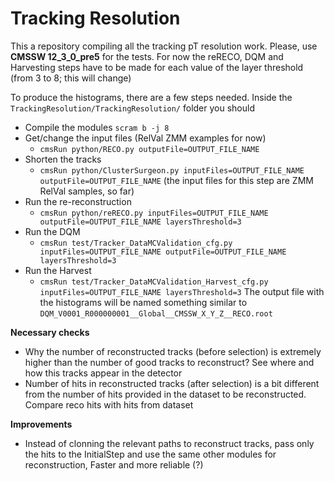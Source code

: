 # Tracking Resolution

This a repository compiling all the tracking pT resolution work. Please, use **CMSSW 12_3_0_pre5** for the tests. For now the reRECO, DQM and Harvesting steps have to be made for each value of the layer threshold (from 3 to 8; this will change)

To produce the histograms, there are a few steps needed. Inside the `TrackingResolution/TrackingResolution/` folder you should
  - Compile the modules `scram b -j 8`
  - Get/change the input files (RelVal ZMM examples for now)
     - `cmsRun python/RECO.py outputFile=OUTPUT_FILE_NAME`
  - Shorten the tracks
     - `cmsRun python/ClusterSurgeon.py inputFiles=OUTPUT_FILE_NAME outputFile=OUTPUT_FILE_NAME` (the input files for this step are ZMM RelVal samples, so far)
  - Run the re-reconstruction
     - `cmsRun python/reRECO.py inputFiles=OUTPUT_FILE_NAME outputFile=OUTPUT_FILE_NAME layersThreshold=3`
  - Run the DQM
     - `cmsRun test/Tracker_DataMCValidation_cfg.py inputFiles=OUTPUT_FILE_NAME outputFile=OUTPUT_FILE_NAME layersThreshold=3`
  - Run the Harvest
     - `cmsRun test/Tracker_DataMCValidation_Harvest_cfg.py inputFiles=OUTPUT_FILE_NAME layersThreshold=3`
The output file with the histograms will be named something similar to `DQM_V0001_R000000001__Global__CMSSW_X_Y_Z__RECO.root`

**Necessary checks**
  - Why the number of reconstructed tracks (before selection) is extremely higher than the number of good tracks to reconstruct? See where and how this tracks appear in the detector
  - Number of hits in reconstructed tracks (after selection) is a bit different from the number of hits provided in the dataset to be reconstructed. Compare reco hits with hits from dataset

**Improvements**
  - Instead of clonning the relevant paths to reconstruct tracks, pass only the hits to the InitialStep and use the same other modules for reconstruction, Faster and more reliable (?)
